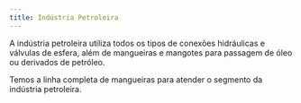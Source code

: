 ```yaml
---
title: Indústria Petroleira
---
```


A indústria petroleira utiliza todos os tipos de conexões hidráulicas e válvulas de esfera, além de mangueiras e mangotes para passagem de óleo ou derivados de petróleo. 

Temos a linha completa de mangueiras para atender o segmento da indústria petroleira.

